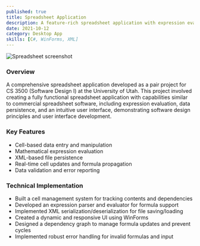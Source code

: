 ```yaml
---
published: true
title: Spreadsheet Application
description: A feature-rich spreadsheet application with expression evaluation, XML persistence, and an intuitive graphical user interface.
date: 2021-10-12
category: Desktop App
skills: [C#, WinForms, XML]
---
```


![Spreadsheet screenshot](/images/portfolio/Spreadsheet.png)

### Overview

A comprehensive spreadsheet application developed as a pair project for CS 3500 (Software Design I) at the University of Utah. This project involved creating a fully functional spreadsheet application with capabilities similar to commercial spreadsheet software, including expression evaluation, data persistence, and an intuitive user interface, demonstrating software design principles and user interface development.

### Key Features

- Cell-based data entry and manipulation
- Mathematical expression evaluation
- XML-based file persistence
- Real-time cell updates and formula propagation
- Data validation and error reporting

### Technical Implementation

- Built a cell management system for tracking contents and dependencies
- Developed an expression parser and evaluator for formula support
- Implemented XML serialization/deserialization for file saving/loading
- Created a dynamic and responsive UI using WinForms
- Designed a dependency graph to manage formula updates and prevent cycles
- Implemented robust error handling for invalid formulas and input
